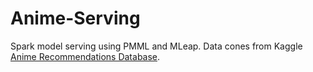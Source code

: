 # Anime-Serving

Spark model serving using PMML and MLeap. Data cones from Kaggle [Anime Recommendations Database](https://www.kaggle.com/CooperUnion/anime-recommendations-database).

